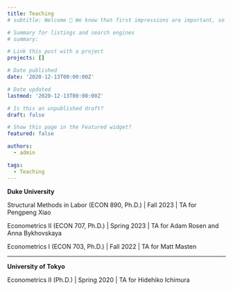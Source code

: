 ```yaml
---
title: Teaching
# subtitle: Welcome 👋 We know that first impressions are important, so we've populated your new site with some initial content to help you get familiar with everything in no time.

# Summary for listings and search engines
# summary:

# Link this post with a project
projects: []

# Date published
date: '2020-12-13T00:00:00Z'

# Date updated
lastmod: '2020-12-13T00:00:00Z'

# Is this an unpublished draft?
draft: false

# Show this page in the Featured widget?
featured: false

authors:
  - admin

tags:
  - Teaching
---
```


**Duke University**

Structural Methods in Labor (ECON 890, Ph.D.) | Fall 2023 | TA for Pengpeng Xiao

Econometrics II (ECON 707, Ph.D.) | Spring 2023 | TA for Adam Rosen and Anna Bykhovskaya

Econometrics I (ECON 703, Ph.D.) | Fall 2022 | TA for Matt Masten

---

**University of Tokyo**

Econometrics II (Ph.D.) | Spring 2020 | TA for Hidehiko Ichimura